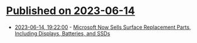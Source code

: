 # [Published on 2023-06-14](index.md)

* [2023-06-14, 19:22:00](https://hardware.slashdot.org/story/23/06/14/1854246/microsoft-now-sells-surface-replacement-parts-including-displays-batteries-and-ssds?utm_source=rss1.0mainlinkanon&utm_medium=feed) - [Microsoft Now Sells Surface Replacement Parts, Including Displays, Batteries, and SSDs](https://hardware.slashdot.org/story/23/06/14/1854246/microsoft-now-sells-surface-replacement-parts-including-displays-batteries-and-ssds?utm_source=rss1.0mainlinkanon&utm_medium=feed)

